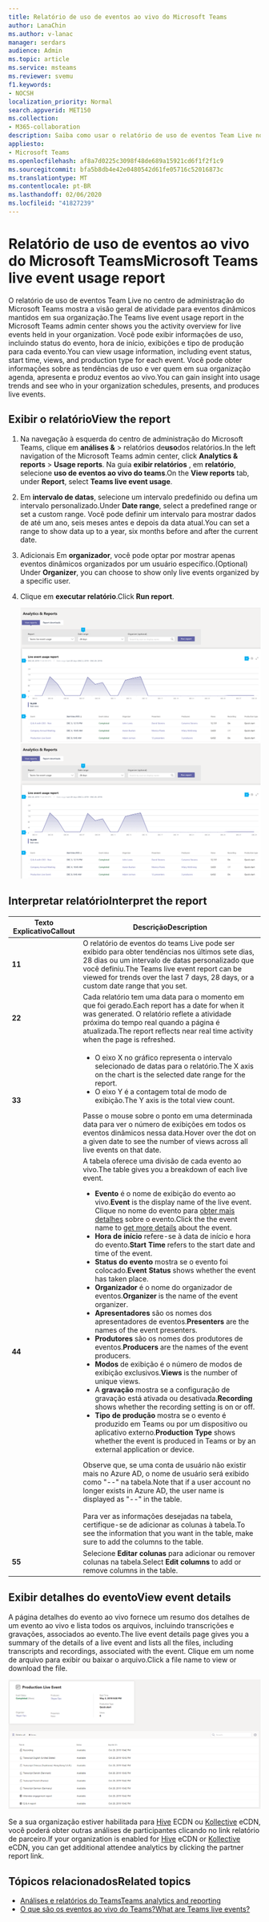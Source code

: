 ```yaml
---
title: Relatório de uso de eventos ao vivo do Microsoft Teams
author: LanaChin
ms.author: v-lanac
manager: serdars
audience: Admin
ms.topic: article
ms.service: msteams
ms.reviewer: svemu
f1.keywords:
- NOCSH
localization_priority: Normal
search.appverid: MET150
ms.collection:
- M365-collaboration
description: Saiba como usar o relatório de uso de eventos Team Live no centro de administração do Microsoft Teams para obter uma visão geral da atividade de eventos do teams Live em sua organização.
appliesto:
- Microsoft Teams
ms.openlocfilehash: af8a7d0225c3098f48de689a15921cd6f1f2f1c9
ms.sourcegitcommit: bfa5b8db4e42e0480542d61fe05716c52016873c
ms.translationtype: MT
ms.contentlocale: pt-BR
ms.lasthandoff: 02/06/2020
ms.locfileid: "41827239"
---
```

# <a name="microsoft-teams-live-event-usage-report"></a><span data-ttu-id="eddeb-103">Relatório de uso de eventos ao vivo do Microsoft Teams</span><span class="sxs-lookup"><span data-stu-id="eddeb-103">Microsoft Teams live event usage report</span></span>

<span data-ttu-id="eddeb-104">O relatório de uso de eventos Team Live no centro de administração do Microsoft Teams mostra a visão geral de atividade para eventos dinâmicos mantidos em sua organização.</span><span class="sxs-lookup"><span data-stu-id="eddeb-104">The Teams live event usage report in the Microsoft Teams admin center shows you the activity overview for live events held in your organization.</span></span> <span data-ttu-id="eddeb-105">Você pode exibir informações de uso, incluindo status do evento, hora de início, exibições e tipo de produção para cada evento.</span><span class="sxs-lookup"><span data-stu-id="eddeb-105">You can view usage information, including event status, start time, views, and production type for each event.</span></span> <span data-ttu-id="eddeb-106">Você pode obter informações sobre as tendências de uso e ver quem em sua organização agenda, apresenta e produz eventos ao vivo.</span><span class="sxs-lookup"><span data-stu-id="eddeb-106">You can gain insight into usage trends and see who in your organization schedules, presents, and produces live events.</span></span>

## <a name="view-the-report"></a><span data-ttu-id="eddeb-107">Exibir o relatório</span><span class="sxs-lookup"><span data-stu-id="eddeb-107">View the report</span></span>

1. <span data-ttu-id="eddeb-108">Na navegação à esquerda do centro de administração do Microsoft Teams, clique em **análises &** > relatórios de**uso**dos relatórios.</span><span class="sxs-lookup"><span data-stu-id="eddeb-108">In the left navigation of the Microsoft Teams admin center, click **Analytics & reports** > **Usage reports**.</span></span> <span data-ttu-id="eddeb-109">Na guia **exibir relatórios** , em **relatório**, selecione **uso de eventos ao vivo do teams**.</span><span class="sxs-lookup"><span data-stu-id="eddeb-109">On the **View reports** tab, under **Report**, select **Teams live event usage**.</span></span>
2. <span data-ttu-id="eddeb-110">Em **intervalo de datas**, selecione um intervalo predefinido ou defina um intervalo personalizado.</span><span class="sxs-lookup"><span data-stu-id="eddeb-110">Under **Date range**, select a predefined range or set a custom range.</span></span> <span data-ttu-id="eddeb-111">Você pode definir um intervalo para mostrar dados de até um ano, seis meses antes e depois da data atual.</span><span class="sxs-lookup"><span data-stu-id="eddeb-111">You can set a range to show  data up to a year, six months before and after the current date.</span></span>
3. <span data-ttu-id="eddeb-112">Adicionais Em **organizador**, você pode optar por mostrar apenas eventos dinâmicos organizados por um usuário específico.</span><span class="sxs-lookup"><span data-stu-id="eddeb-112">(Optional) Under **Organizer**, you can choose to show only live events organized by a specific user.</span></span>
4. <span data-ttu-id="eddeb-113">Clique em **executar relatório**.</span><span class="sxs-lookup"><span data-stu-id="eddeb-113">Click **Run report**.</span></span>  

    <span data-ttu-id="eddeb-114">![Captura de tela do relatório de uso de eventos do teams Live no centro de administração do teams com textos explicativos](../media/teams-live-event-usage-report-with-callouts.png "Captura de tela do relatório de uso de eventos do teams Live no centro de administração do teams com textos explicativos")</span><span class="sxs-lookup"><span data-stu-id="eddeb-114">![Screenshot of the Teams live event usage report in the Teams admin center with callouts](../media/teams-live-event-usage-report-with-callouts.png "Screenshot of the Teams live event usage report in the Teams admin center with callouts")</span></span>

## <a name="interpret-the-report"></a><span data-ttu-id="eddeb-115">Interpretar relatório</span><span class="sxs-lookup"><span data-stu-id="eddeb-115">Interpret the report</span></span>

|<span data-ttu-id="eddeb-116">Texto Explicativo</span><span class="sxs-lookup"><span data-stu-id="eddeb-116">Callout</span></span> |<span data-ttu-id="eddeb-117">Descrição</span><span class="sxs-lookup"><span data-stu-id="eddeb-117">Description</span></span>  |
|--------|-------------|
|<span data-ttu-id="eddeb-118">**1**</span><span class="sxs-lookup"><span data-stu-id="eddeb-118">**1**</span></span>   |<span data-ttu-id="eddeb-119">O relatório de eventos do teams Live pode ser exibido para obter tendências nos últimos sete dias, 28 dias ou um intervalo de datas personalizado que você definiu.</span><span class="sxs-lookup"><span data-stu-id="eddeb-119">The Teams live event report can be viewed for trends over the last 7 days, 28 days, or a custom date range that you set.</span></span> |
|<span data-ttu-id="eddeb-120">**2**</span><span class="sxs-lookup"><span data-stu-id="eddeb-120">**2**</span></span>   |<span data-ttu-id="eddeb-121">Cada relatório tem uma data para o momento em que foi gerado.</span><span class="sxs-lookup"><span data-stu-id="eddeb-121">Each report has a date for when it was generated.</span></span> <span data-ttu-id="eddeb-122">O relatório reflete a atividade próxima do tempo real quando a página é atualizada.</span><span class="sxs-lookup"><span data-stu-id="eddeb-122">The report reflects near real time activity when the page is refreshed.</span></span> |
|<span data-ttu-id="eddeb-123">**3**</span><span class="sxs-lookup"><span data-stu-id="eddeb-123">**3**</span></span>   |<ul><li><span data-ttu-id="eddeb-124">O eixo X no gráfico representa o intervalo selecionado de datas para o relatório.</span><span class="sxs-lookup"><span data-stu-id="eddeb-124">The X axis on the chart is the selected date range for the report.</span></span></li> <li> <span data-ttu-id="eddeb-125">O eixo Y é a contagem total de modo de exibição.</span><span class="sxs-lookup"><span data-stu-id="eddeb-125">The Y axis is the total view count.</span></span></li> </ul><span data-ttu-id="eddeb-126">Passe o mouse sobre o ponto em uma determinada data para ver o número de exibições em todos os eventos dinâmicos nessa data.</span><span class="sxs-lookup"><span data-stu-id="eddeb-126">Hover over the dot on a given date to see the number of views across all live events on that date.</span></span>|
|<span data-ttu-id="eddeb-127">**4**</span><span class="sxs-lookup"><span data-stu-id="eddeb-127">**4**</span></span>   |<span data-ttu-id="eddeb-128">A tabela oferece uma divisão de cada evento ao vivo.</span><span class="sxs-lookup"><span data-stu-id="eddeb-128">The table gives you a breakdown of each live event.</span></span> <ul><li><span data-ttu-id="eddeb-129">**Evento** é o nome de exibição do evento ao vivo.</span><span class="sxs-lookup"><span data-stu-id="eddeb-129">**Event** is the display name of the live event.</span></span> <span data-ttu-id="eddeb-130">Clique no nome do evento para [obter mais detalhes](#view-event-details) sobre o evento.</span><span class="sxs-lookup"><span data-stu-id="eddeb-130">Click the the event name to [get more details](#view-event-details) about the event.</span></span> </li> <li><span data-ttu-id="eddeb-131">**Hora de início** refere-se à data de início e hora do evento.</span><span class="sxs-lookup"><span data-stu-id="eddeb-131">**Start Time** refers to the start date and time of the event.</span></span></li> <li><span data-ttu-id="eddeb-132">**Status do evento** mostra se o evento foi colocado.</span><span class="sxs-lookup"><span data-stu-id="eddeb-132">**Event Status** shows whether the event has taken place.</span></span>  </li><li><span data-ttu-id="eddeb-133">**Organizador** é o nome do organizador de eventos.</span><span class="sxs-lookup"><span data-stu-id="eddeb-133">**Organizer** is the name of the event organizer.</span></span></li> <li><span data-ttu-id="eddeb-134">**Apresentadores** são os nomes dos apresentadores de eventos.</span><span class="sxs-lookup"><span data-stu-id="eddeb-134">**Presenters** are the names of the  event presenters.</span></span></li><li><span data-ttu-id="eddeb-135">**Produtores** são os nomes dos produtores de eventos.</span><span class="sxs-lookup"><span data-stu-id="eddeb-135">**Producers** are the names of the event producers.</span></span></li><li><span data-ttu-id="eddeb-136">**Modos** de exibição é o número de modos de exibição exclusivos.</span><span class="sxs-lookup"><span data-stu-id="eddeb-136">**Views** is the number of unique views.</span></span></li><li><span data-ttu-id="eddeb-137">A **gravação** mostra se a configuração de gravação está ativada ou desativada.</span><span class="sxs-lookup"><span data-stu-id="eddeb-137">**Recording** shows whether the recording setting is on or off.</span></span></li><li><span data-ttu-id="eddeb-138">**Tipo de produção** mostra se o evento é produzido em Teams ou por um dispositivo ou aplicativo externo.</span><span class="sxs-lookup"><span data-stu-id="eddeb-138">**Production Type** shows whether the event is produced in Teams or by an external application or device.</span></span></li></li> </ul><span data-ttu-id="eddeb-139">Observe que, se uma conta de usuário não existir mais no Azure AD, o nome de usuário será exibido como "--" na tabela.</span><span class="sxs-lookup"><span data-stu-id="eddeb-139">Note that if a user account no longer exists in Azure AD, the user name is displayed as "--" in the table.</span></span> <br><br><span data-ttu-id="eddeb-140">Para ver as informações desejadas na tabela, certifique-se de adicionar as colunas à tabela.</span><span class="sxs-lookup"><span data-stu-id="eddeb-140">To see the information that you want in the table, make sure to add the columns to the table.</span></span> |
|<span data-ttu-id="eddeb-141">**5**</span><span class="sxs-lookup"><span data-stu-id="eddeb-141">**5**</span></span>   |<span data-ttu-id="eddeb-142">Selecione **Editar colunas** para adicionar ou remover colunas na tabela.</span><span class="sxs-lookup"><span data-stu-id="eddeb-142">Select **Edit columns** to add or remove columns in the table.</span></span>|

## <a name="view-event-details"></a><span data-ttu-id="eddeb-143">Exibir detalhes do evento</span><span class="sxs-lookup"><span data-stu-id="eddeb-143">View event details</span></span>

<span data-ttu-id="eddeb-144">A página detalhes do evento ao vivo fornece um resumo dos detalhes de um evento ao vivo e lista todos os arquivos, incluindo transcrições e gravações, associados ao evento.</span><span class="sxs-lookup"><span data-stu-id="eddeb-144">The live event details page gives you a summary of the details of a live event and lists all the files, including transcripts and recordings, associated with the event.</span></span> <span data-ttu-id="eddeb-145">Clique em um nome de arquivo para exibir ou baixar o arquivo.</span><span class="sxs-lookup"><span data-stu-id="eddeb-145">Click a file name to view or download the file.</span></span>

![Captura de tela mostrando detalhes de um evento ao vivo](../media/teams-live-event-usage-report-event-detail.png)

<span data-ttu-id="eddeb-147">Se a sua organização estiver habilitada para [Hive](https://www.hivestreaming.com/partners/integration-partners/microsoft/) ECDN ou [Kollective](https://kollective.com) eCDN, você poderá obter outras análises de participantes clicando no link relatório de parceiro.</span><span class="sxs-lookup"><span data-stu-id="eddeb-147">If your organization is enabled for [Hive](https://www.hivestreaming.com/partners/integration-partners/microsoft/) eCDN or [Kollective](https://kollective.com) eCDN, you can get additional attendee analytics by clicking the partner report link.</span></span>

## <a name="related-topics"></a><span data-ttu-id="eddeb-148">Tópicos relacionados</span><span class="sxs-lookup"><span data-stu-id="eddeb-148">Related topics</span></span>

- [<span data-ttu-id="eddeb-149">Análises e relatórios do Teams</span><span class="sxs-lookup"><span data-stu-id="eddeb-149">Teams analytics and reporting</span></span>](teams-reporting-reference.md)
- [<span data-ttu-id="eddeb-150">O que são os eventos ao vivo do Teams?</span><span class="sxs-lookup"><span data-stu-id="eddeb-150">What are Teams live events?</span></span>](../teams-live-events/what-are-teams-live-events.md)